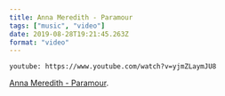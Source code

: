```yaml
---
title: Anna Meredith - Paramour
tags: ["music", "video"]
date: 2019-08-28T19:21:45.263Z
format: "video"
---
```


`youtube: https://www.youtube.com/watch?v=yjmZLaymJU8`

[Anna Meredith - Paramour][1].

[1]: https://www.youtube.com/watch?v=yjmZLaymJU8

